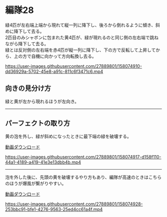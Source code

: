 # 編隊28  
緑4匹が左右端上端から現れて縦一列に降下し、後ろから倒れるように傾き、斜めに降下して去る。  
2匹目のみシャボンに包まれた黄4匹が、緑が現れるのと同じ側の左右端で跳ねながら降下して去る。  
緑とは反対側の左右端を赤4匹が縦一列に降下し、下の方で反転して上昇してから、上の方で自機に向かって方向転換し去る。  

https://user-images.githubusercontent.com/27889801/158074910-dd36929a-5702-45e8-a91c-811c6f3471c6.mp4

## 向きの見分け方   
緑と黄が左から現れるほうが左向き。
___  
## パーフェクトの取り方  
黄の泡を外し、緑が斜めになったときに最下端の緑を破壊する。
  
[動画ダウンロード](media/H264/form28perG.mp4?raw=true)

https://user-images.githubusercontent.com/27889801/158074917-d158f110-44a1-4189-a419-41e3e13dbb4b.mp4

___
泡を外した後に、先頭の黄を破壊するやり方もあり、編隊が高速のときはこちらのほうが爆風が繋がりやすい。

[動画ダウンロード](media/H264/form28perY.mp4?raw=true)

https://user-images.githubusercontent.com/27889801/158074928-253bbc91-bfe1-4276-9563-25ed4cc61a4f.mp4
